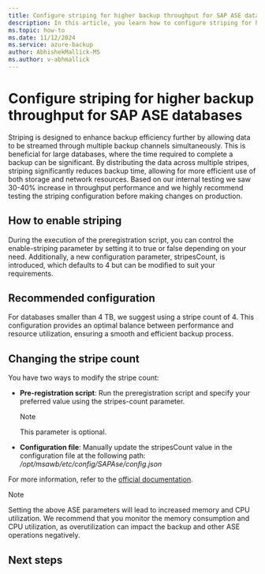 ```yaml
---
title: Configure striping for higher backup throughput for SAP ASE databases
description: In this article, you learn how to configure striping for higher backup throughput for SAP ASE databases.
ms.topic: how-to
ms.date: 11/12/2024
ms.service: azure-backup
author: AbhishekMallick-MS
ms.author: v-abhmallick
---
```


# Configure striping for higher backup throughput for SAP ASE databases

Striping is designed to enhance backup efficiency further by allowing data to be streamed through multiple backup channels simultaneously. This is beneficial for large databases, where the time required to complete a backup can be significant. By distributing the data across multiple stripes, striping significantly reduces backup time, allowing for more efficient use of both storage and network resources. Based on our internal testing we saw 30-40% increase in throughput performance and we highly recommend testing the striping configuration before making changes on production.

## How to enable striping

During the execution of the preregistration script, you can control the enable-striping parameter by setting it to true or false depending on your need. Additionally, a new configuration parameter, stripesCount, is introduced, which defaults to 4 but can be modified to suit your requirements.

## Recommended configuration

For databases smaller than 4 TB, we suggest using a stripe count of 4. This configuration provides an optimal balance between performance and resource utilization, ensuring a smooth and efficient backup process.

## Changing the stripe count

You have two ways to modify the stripe count:

- **Pre-registration script**: Run the preregistration script and specify your preferred value using the stripes-count parameter.

   >[!Note]
   >This parameter is optional.

- **Configuration file**: Manually update the stripesCount value in the configuration file at the following path: */opt/msawb/etc/config/SAPAse/config.json*

For more information, refer to the [official documentation](/azure/sap/workloads/dbms-guide-sapase).

>[!Note]
>Setting the above ASE parameters will lead to increased memory and CPU utilization. We recommend that you monitor the memory consumption and CPU utilization, as overutilization can  impact the backup and other ASE operations negatively.

## Next steps

